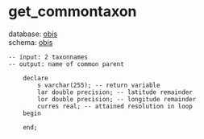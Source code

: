 # get_commontaxon
database: [obis](../)  
schema: [obis](obis)  

    
    
    -- input: 2 taxonnames
    -- output: name of common parent
    
    	declare
    		s varchar(255); -- return variable
    		lar double precision; -- latitude remainder
    		lor double precision; -- longitude remainder
    		curres real; -- attained resolution in loop
    	begin
    		
    	end;
